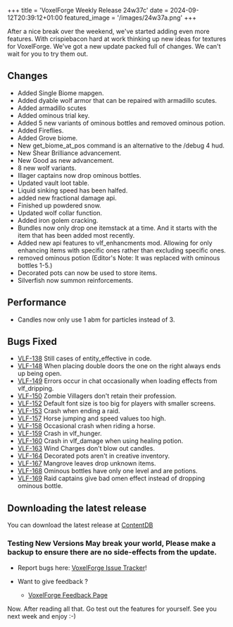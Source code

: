 +++
title = 'VoxelForge Weekly Release 24w37c'
date = 2024-09-12T20:39:12+01:00
featured_image = '/images/24w37a.png'
+++

 After a nice break over the weekend, we've started adding even more features. With crispiebacon hard at work thinking up new ideas for textures for VoxelForge.
 We've got a new update packed full of changes. We can't wait for you to try them out.

## Changes
 - Added Single Biome mapgen.
 - Added dyable wolf armor that can be repaired with armadillo scutes.
 - Added armadillo scutes
 - Added ominous trial key.
 - Added 5 new variants of ominous bottles and removed ominous potion.
 - Added Fireflies.
 - Added Grove biome.
 - New get_biome_at_pos command is an alternative to the /debug 4 hud.
 - New Shear Brilliance advancement.
 - New Good as new advancement.
 - 8 new wolf variants.
 - Illager captains now drop ominous bottles.
 - Updated vault loot table.
 - Liquid sinking speed has been halfed.
 - added new fractional damage api.
 - Finished up powdered snow.
 - Updated wolf collar function.
 - Added iron golem cracking.
 - Bundles now only drop one itemstack at a time. And it starts with the item that has been added most recently.
 - Added new api features to vlf_enhancments mod. Allowing for only enhancing items with specific ones rather than excluding specific ones.
 - removed ominous potion (Editor's Note: It was replaced with ominous bottles 1-5.)
 - Decorated pots can now be used to store items.
 - Silverfish now summon reinforcements.


## Performance
 - Candles now only use 1 abm for particles instead of 3.

## Bugs Fixed
 - [VLF-138](https://github.com/VoxelForge/VoxelForge/issues/138) Still cases of entity_effective in code.
 - [VLF-148](https://github.com/VoxelForge/VoxelForge/issues/148) When placing double doors the one on the right always ends up being open.
 - [VLF-149](https://github.com/VoxelForge/VoxelForge/issues/149) Errors occur in chat occasionally when loading effects from vlf_dripping.
 - [VLF-150](https://github.com/VoxelForge/VoxelForge/issues/150) Zombie Villagers don't retain their profession.
 - [VLF-152](https://github.com/VoxelForge/VoxelForge/issues/152) Default font size is too big for players with smaller screens.
 - [VLF-153](https://github.com/VoxelForge/VoxelForge/issues/153) Crash when ending a raid.
 - [VLF-157](https://github.com/VoxelForge/VoxelForge/issues/157) Horse jumping and speed values too high.
 - [VLF-158](https://github.com/VoxelForge/VoxelForge/issues/158) Occasional crash when riding a horse.
 - [VLF-159](https://github.com/VoxelForge/VoxelForge/issues/159) Crash in vlf_hunger.
 - [VLF-160](https://github.com/VoxelForge/VoxelForge/issues/160) Crash in vlf_damage when using healing potion.
 - [VLF-163](https://github.com/VoxelForge/VoxelForge/issues/163) Wind Charges don't blow out candles.
 - [VLF-164](https://github.com/VoxelForge/VoxelForge/issues/164) Decorated pots aren't in creative inventory.
 - [VLF-167](https://github.com/VoxelForge/VoxelForge/issues/167) Mangrove leaves drop unknown items.
 - [VLF-168](https://github.com/VoxelForge/VoxelForge/issues/168) Ominous bottles have only one level and are potions.
 - [VLF-169](https://github.com/VoxelForge/VoxelForge/issues/169) Raid captains give bad omen effect instead of dropping ominous bottle.


## Downloading the latest release
You can download the latest release at [ContentDB](https://content.minetest.net/packages/VoxelForge/voxelforge)

### Testing New Versions May break your world, Please make a backup to ensure there are no side-effects from the update.

 - Report bugs here:
[VoxelForge Issue Tracker](https://github.com/VoxelForge/VoxelForge/issues)!

- Want to give feedback ?
  - [VoxelForge Feedback Page](https://github.com/VoxelForge/VoxelForge/discussions/141)



Now. After reading all that. Go test out the features for yourself. See you next week and enjoy :-)
